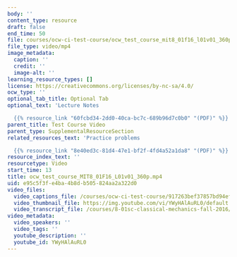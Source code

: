 ```yaml
---
body: ''
content_type: resource
draft: false
end_time: 50
file: courses/ocw-ci-test-course/ocw_test_course_mit8_01f16_l01v01_360p_360p_16_9.mp4
file_type: video/mp4
image_metadata:
  caption: ''
  credit: ''
  image-alt: ''
learning_resource_types: []
license: https://creativecommons.org/licenses/by-nc-sa/4.0/
ocw_type: ''
optional_tab_title: Optional Tab
optional_text: 'Lecture Notes

  {{% resource_link "60fcbd34-2dd0-40ca-bc7c-689b96d7c0b0" "(PDF)" %}}'
parent_title: Test Course Video
parent_type: SupplementalResourceSection
related_resources_text: 'Practice problems

  {{% resource_link "8e40ed3c-81d4-47e1-bf2f-4fd4a52a1da8" "(PDF)" %}}'
resource_index_text: ''
resourcetype: Video
start_time: 13
title: ocw_test_course_MIT8_01F16_L01v01_360p.mp4
uid: e95c5f3f-e4ba-4b8d-b505-824aa2a322d0
video_files:
  video_captions_file: /courses/ocw-ci-test-course/917263bef37857bd94ef67692405bcc9_erlp_sbca1s.vtt
  video_thumbnail_file: https://img.youtube.com/vi/YWyHAlAuRL0/default.jpg
  video_transcript_file: /courses/8-01sc-classical-mechanics-fall-2016/33f61131009a6cd12d9a4c0e42eb7f44_ErlP_SBcA1s.pdf
video_metadata:
  video_speakers: ''
  video_tags: ''
  youtube_description: ''
  youtube_id: YWyHAlAuRL0
---
```

